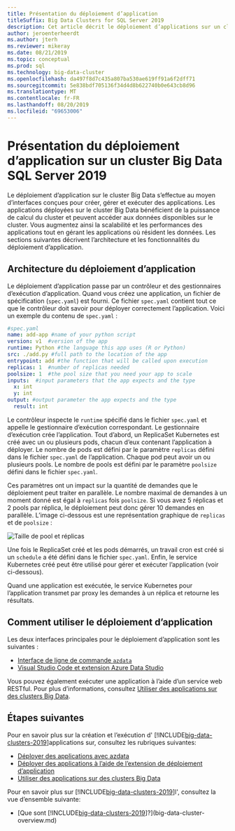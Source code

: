 ```yaml
---
title: Présentation du déploiement d’application
titleSuffix: Big Data Clusters for SQL Server 2019
description: Cet article décrit le déploiement d’applications sur un cluster Big Data pour SQL Server 2019.
author: jeroenterheerdt
ms.author: jterh
ms.reviewer: mikeray
ms.date: 08/21/2019
ms.topic: conceptual
ms.prod: sql
ms.technology: big-data-cluster
ms.openlocfilehash: da497f8d7c435a807ba530ae619ff91a6f2dff71
ms.sourcegitcommit: 5e838bdf705136f34d4d8b622740b0e643cb8d96
ms.translationtype: MT
ms.contentlocale: fr-FR
ms.lasthandoff: 08/20/2019
ms.locfileid: "69653006"
---
```

# <a name="what-is-application-deployment-on-a-sql-server-2019-big-data-cluster"></a>Présentation du déploiement d’application sur un cluster Big Data SQL Server 2019

Le déploiement d’application sur le cluster Big Data s’effectue au moyen d’interfaces conçues pour créer, gérer et exécuter des applications. Les applications déployées sur le cluster Big Data bénéficient de la puissance de calcul du cluster et peuvent accéder aux données disponibles sur le cluster. Vous augmentez ainsi la scalabilité et les performances des applications tout en gérant les applications où résident les données.
Les sections suivantes décrivent l’architecture et les fonctionnalités du déploiement d’application.

## <a name="application-deployment-architecture"></a>Architecture du déploiement d’application

Le déploiement d’application passe par un contrôleur et des gestionnaires d’exécution d’application. Quand vous créez une application, un fichier de spécification (`spec.yaml`) est fourni. Ce fichier `spec.yaml` contient tout ce que le contrôleur doit savoir pour déployer correctement l’application. Voici un exemple du contenu de `spec.yaml` :

```yaml
#spec.yaml
name: add-app #name of your python script
version: v1  #version of the app
runtime: Python #the language this app uses (R or Python)
src: ./add.py #full path to the location of the app
entrypoint: add #the function that will be called upon execution
replicas: 1  #number of replicas needed
poolsize: 1  #the pool size that you need your app to scale
inputs:  #input parameters that the app expects and the type
  x: int
  y: int
output: #output parameter the app expects and the type
  result: int
```

Le contrôleur inspecte le `runtime` spécifié dans le fichier `spec.yaml` et appelle le gestionnaire d’exécution correspondant. Le gestionnaire d’exécution crée l’application. Tout d’abord, un ReplicaSet Kubernetes est créé avec un ou plusieurs pods, chacun d’eux contenant l’application à déployer. Le nombre de pods est défini par le paramètre `replicas` défini dans le fichier `spec.yaml` de l’application. Chaque pod peut avoir un ou plusieurs pools. Le nombre de pools est défini par le paramètre `poolsize` défini dans le fichier `spec.yaml`.

Ces paramètres ont un impact sur la quantité de demandes que le déploiement peut traiter en parallèle. Le nombre maximal de demandes à un moment donné est égal à `replicas` fois `poolsize`. Si vous avez 5 réplicas et 2 pools par réplica, le déploiement peut donc gérer 10 demandes en parallèle. L’image ci-dessous est une représentation graphique de `replicas` et de `poolsize` :

![Taille de pool et réplicas](media/big-data-cluster-create-apps/poolsize-vs-replicas.png)

Une fois le ReplicaSet créé et les pods démarrés, un travail cron est créé si un `schedule` a été défini dans le fichier `spec.yaml`. Enfin, le service Kubernetes créé peut être utilisé pour gérer et exécuter l’application (voir ci-dessous).

Quand une application est exécutée, le service Kubernetes pour l’application transmet par proxy les demandes à un réplica et retourne les résultats.

## <a name="how-to-work-with-application-deployment"></a>Comment utiliser le déploiement d’application

Les deux interfaces principales pour le déploiement d’application sont les suivantes : 
- [Interface de ligne de commande `azdata`](big-data-cluster-create-apps.md)
- [Visual Studio Code et extension Azure Data Studio](app-deployment-extension.md)

Vous pouvez également exécuter une application à l’aide d’un service web RESTful. Pour plus d’informations, consultez [Utiliser des applications sur des clusters Big Data](big-data-cluster-consume-apps.md).

## <a name="next-steps"></a>Étapes suivantes

Pour en savoir plus sur la création et l’exécution d' [!INCLUDE[big-data-clusters-2019](../includes/ssbigdataclusters-ss-nover.md)]applications sur, consultez les rubriques suivantes:

- [Déployer des applications avec azdata](big-data-cluster-create-apps.md)
- [Déployer des applications à l’aide de l’extension de déploiement d’application](app-deployment-extension.md)
- [Utiliser des applications sur des clusters Big Data](big-data-cluster-consume-apps.md)

Pour en savoir plus sur [!INCLUDE[big-data-clusters-2019](../includes/ssbigdataclusters-ss-nover.md)]l', consultez la vue d’ensemble suivante:

- [Que sont [!INCLUDE[big-data-clusters-2019](../includes/ssbigdataclusters-ver15.md)]?](big-data-cluster-overview.md)
